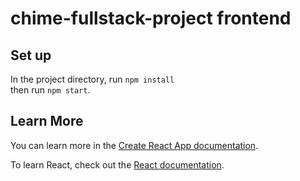 # chime-fullstack-project frontend

## Set up

In the project directory, run `npm install`\
then run `npm start`.

## Learn More

You can learn more in the [Create React App documentation](https://facebook.github.io/create-react-app/docs/getting-started).

To learn React, check out the [React documentation](https://reactjs.org/).
